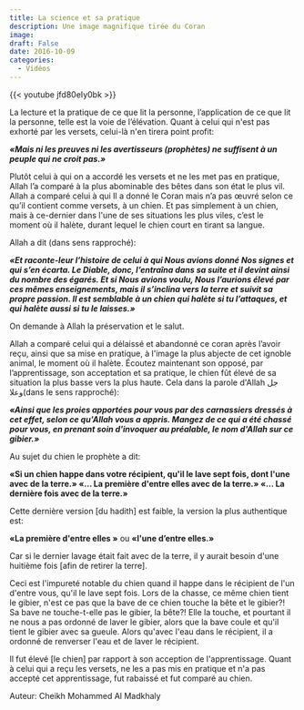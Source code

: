 ```yaml
---
title: La science et sa pratique
description: Une image magnifique tirée du Coran
image:
draft: False
date: 2016-10-09
categories: 
  - Vidéos
---
```


{{< youtube jfd80eIy0bk >}}


La lecture et la pratique de ce que lit la personne, l’application de ce que lit la personne, telle est la voie de l’élévation. Quant à celui qui n'est pas exhorté par les versets, celui-là n'en tirera point profit:

_**«Mais ni les preuves ni les avertisseurs (prophètes) ne suffisent à un peuple qui ne croit pas.»**_

Plutôt celui à qui on a accordé les versets et ne les met pas en pratique, Allah l’a comparé à la plus abominable des bêtes dans son état le plus vil. Allah a comparé celui à qui Il a donné le Coran mais n’a pas œuvré selon ce qu’il contient comme versets, à un chien. Et pas simplement à un chien, mais à ce-dernier dans l'une de ses situations les plus viles, c’est le moment où il halète, durant lequel le chien court en tirant sa langue.

Allah a dit (dans sens rapproché):

_**«Et raconte-leur l’histoire de celui à qui Nous avions donné Nos signes et qui s’en écarta. Le Diable, donc, l’entraîna dans sa suite et il devint ainsi du nombre des égarés. Et si Nous avions voulu, Nous l’aurions élevé par ces mêmes enseignements, mais il s’inclina vers la terre et suivit sa propre passion. Il est semblable à un chien qui halète si tu l’attaques, et qui halète aussi si tu le laisses.»**_

On demande à Allah la préservation et le salut.

Allah a comparé celui qui a délaissé et abandonné ce coran après l’avoir reçu, ainsi que sa mise en pratique, à l'image la plus abjecte de cet ignoble animal, le moment où il halète. Écoutez maintenant son opposé, par l’apprentissage, son acceptation et sa pratique, le chien fût élevé de sa situation la plus basse vers la plus haute. Cela dans la parole d'Allah جل وعلا(dans le sens rapproché):

_**«Ainsi que les proies apportées pour vous par des carnassiers dressés à cet effet, selon ce qu'Allah vous a appris. Mangez de ce qui a été chassé pour vous, en prenant soin d'invoquer au préalable, le nom d'Allah sur ce gibier.»**_

Au sujet du chien le prophète a dit:

**«Si un chien happe dans votre récipient, qu'il le lave sept fois, dont l'une avec de la terre.» «… La première d'entre elles avec de la terre.» «… La dernière fois avec de la terre.»**

Cette dernière version [du hadith] est faible, la version la plus authentique est:

**«La première d'entre elles »** ou **«l'une d’entre elles.»**

Car si le dernier lavage était fait avec de la terre, il y aurait besoin d'une huitième fois [afin de retirer la terre].

Ceci est l'impureté notable du chien quand il happe dans le récipient de l'un d'entre vous, qu'il le lave sept fois. Lors de la chasse, ce même chien tient le gibier, n'est ce pas que la bave de ce chien touche la bête et le gibier?! Sa bave ne touche-t-elle pas le gibier, la bête?! Elle la touche, et pourtant il ne nous a pas ordonné de laver le gibier, alors que la bave coule et qu'il tient le gibier avec sa gueule. Alors qu'avec l'eau dans le récipient, il a ordonné de renverser l'eau et de laver le récipient.

Il fut élevé [le chien] par rapport à son acception de l'apprentissage. Quant à celui qui a reçu les versets, ne les a pas mis en pratique et n'a pas accepté cet apprentissage, fut rabaissé et fut comparé au chien.

Auteur: Cheikh Mohammed Al Madkhaly